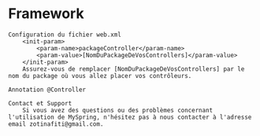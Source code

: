 # Framework
    Configuration du fichier web.xml
        <init-param>
            <param-name>packageController</param-name>
            <param-value>[NomDuPackageDeVosControllers]</param-value>
        </init-param>
        Assurez-vous de remplacer [NomDuPackageDeVosControllers] par le nom du package où vous allez placer vos contrôleurs.

    Annotation @Controller

    Contact et Support
        Si vous avez des questions ou des problèmes concernant l'utilisation de MySpring, n'hésitez pas à nous contacter à l'adresse email zotinafiti@gmail.com.